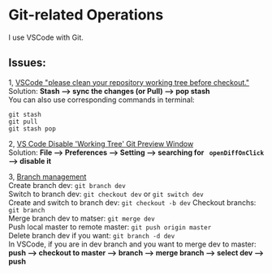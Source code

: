 # Git-related Operations
I use VSCode with Git.  
## Issues:
1, [VSCode "please clean your repository working tree before checkout."](https://stackoverflow.com/questions/51817479/vscode-please-clean-your-repository-working-tree-before-checkout)    
Solution: **Stash --> sync the changes (or Pull) --> pop stash**  
You can also use corresponding commands in terminal: 
```
git stash
git pull
git stash pop
```
2, [VS Code Disable 'Working Tree' Git Preview Window](https://tomkadwill.com/vscode-disable-working-tree-git-preview-window)  
Solution: **File --> Preferences --> Setting --> searching for ` openDiffOnClick` --> disable it**  

3, [Branch management](https://git-scm.com/book/en/v2/Git-Branching-Branch-Management)    
Create branch dev: `git branch dev`  
Switch to branch dev: `git checkout dev` or `git switch dev`  
Create and switch to branch dev: `git checkout -b dev`
Checkout branchs: `git branch`  
Merge branch dev to matser: `git merge dev`  
Push local master to remote master: `git push origin master`  
Delete branch dev if you want: `git branch -d dev`   
In VSCode, if you are in dev branch and you want to merge dev to master: **push --> checkout to master --> branch --> merge branch --> select dev --> push**

